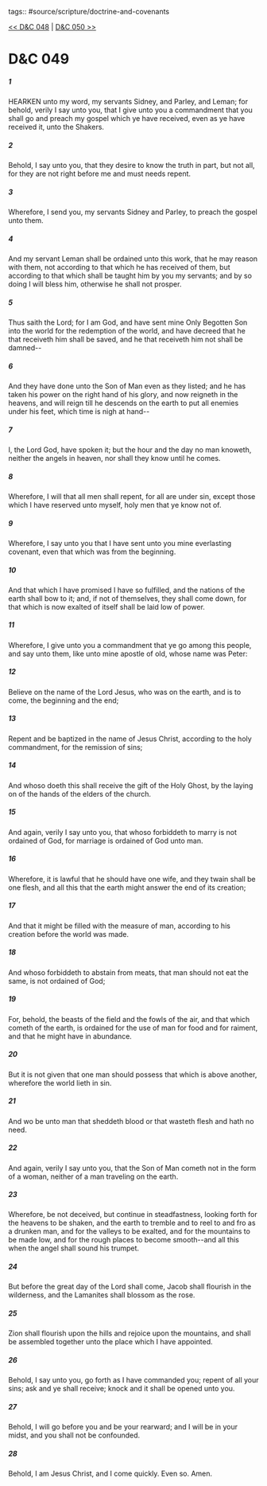 tags:: #source/scripture/doctrine-and-covenants

[<< D&C 048](/doctrine-and-covenants/D&C_048.md) | [D&C 050 >>](/doctrine-and-covenants/D&C_050.md)

# D&C 049

##### 1

HEARKEN unto my word, my servants Sidney, and Parley, and Leman; for behold, verily I say unto you, that I give unto you a commandment that you shall go and preach my gospel which ye have received, even as ye have received it, unto the Shakers.

##### 2

Behold, I say unto you, that they desire to know the truth in part, but not all, for they are not right before me and must needs repent.

##### 3

Wherefore, I send you, my servants Sidney and Parley, to preach the gospel unto them.

##### 4

And my servant Leman shall be ordained unto this work, that he may reason with them, not according to that which he has received of them, but according to that which shall be taught him by you my servants; and by so doing I will bless him, otherwise he shall not prosper.

##### 5

Thus saith the Lord; for I am God, and have sent mine Only Begotten Son into the world for the redemption of the world, and have decreed that he that receiveth him shall be saved, and he that receiveth him not shall be damned--

##### 6

And they have done unto the Son of Man even as they listed; and he has taken his power on the right hand of his glory, and now reigneth in the heavens, and will reign till he descends on the earth to put all enemies under his feet, which time is nigh at hand--

##### 7

I, the Lord God, have spoken it; but the hour and the day no man knoweth, neither the angels in heaven, nor shall they know until he comes.

##### 8

Wherefore, I will that all men shall repent, for all are under sin, except those which I have reserved unto myself, holy men that ye know not of.

##### 9

Wherefore, I say unto you that I have sent unto you mine everlasting covenant, even that which was from the beginning.

##### 10

And that which I have promised I have so fulfilled, and the nations of the earth shall bow to it; and, if not of themselves, they shall come down, for that which is now exalted of itself shall be laid low of power.

##### 11

Wherefore, I give unto you a commandment that ye go among this people, and say unto them, like unto mine apostle of old, whose name was Peter:

##### 12

Believe on the name of the Lord Jesus, who was on the earth, and is to come, the beginning and the end;

##### 13

Repent and be baptized in the name of Jesus Christ, according to the holy commandment, for the remission of sins;

##### 14

And whoso doeth this shall receive the gift of the Holy Ghost, by the laying on of the hands of the elders of the church.

##### 15

And again, verily I say unto you, that whoso forbiddeth to marry is not ordained of God, for marriage is ordained of God unto man.

##### 16

Wherefore, it is lawful that he should have one wife, and they twain shall be one flesh, and all this that the earth might answer the end of its creation;

##### 17

And that it might be filled with the measure of man, according to his creation before the world was made.

##### 18

And whoso forbiddeth to abstain from meats, that man should not eat the same, is not ordained of God;

##### 19

For, behold, the beasts of the field and the fowls of the air, and that which cometh of the earth, is ordained for the use of man for food and for raiment, and that he might have in abundance.

##### 20

But it is not given that one man should possess that which is above another, wherefore the world lieth in sin.

##### 21

And wo be unto man that sheddeth blood or that wasteth flesh and hath no need.

##### 22

And again, verily I say unto you, that the Son of Man cometh not in the form of a woman, neither of a man traveling on the earth.

##### 23

Wherefore, be not deceived, but continue in steadfastness, looking forth for the heavens to be shaken, and the earth to tremble and to reel to and fro as a drunken man, and for the valleys to be exalted, and for the mountains to be made low, and for the rough places to become smooth--and all this when the angel shall sound his trumpet.

##### 24

But before the great day of the Lord shall come, Jacob shall flourish in the wilderness, and the Lamanites shall blossom as the rose.

##### 25

Zion shall flourish upon the hills and rejoice upon the mountains, and shall be assembled together unto the place which I have appointed.

##### 26

Behold, I say unto you, go forth as I have commanded you; repent of all your sins; ask and ye shall receive; knock and it shall be opened unto you.

##### 27

Behold, I will go before you and be your rearward; and I will be in your midst, and you shall not be confounded.

##### 28

Behold, I am Jesus Christ, and I come quickly. Even so. Amen.
